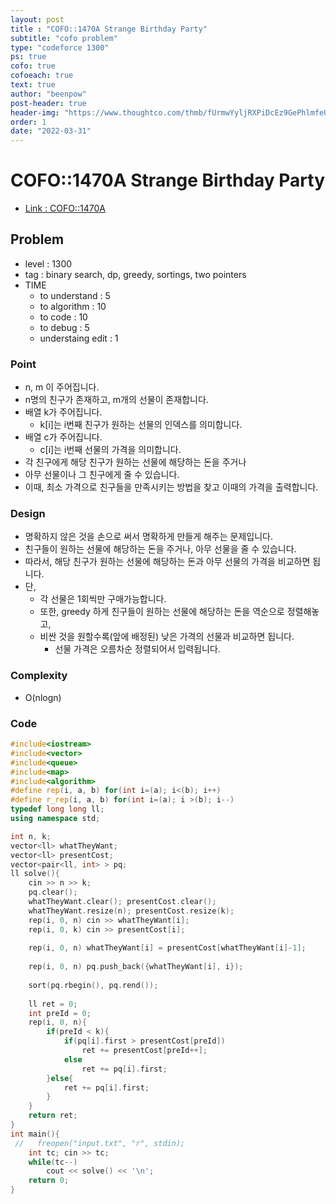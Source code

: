 ```yaml
---
layout: post
title : "COFO::1470A Strange Birthday Party"
subtitle: "cofo problem"
type: "codeforce 1300"
ps: true
cofo: true
cofoeach: true
text: true
author: "beenpow"
post-header: true
header-img: "https://www.thoughtco.com/thmb/fUrmwYyljRXPiDcEz9GePhlmfeU=/2119x1414/filters:fill(auto,1)/GettyImages-948709288-5c8492f246e0fb00013364fb.jpg"
order: 1
date: "2022-03-31"
---
```

# COFO::1470A Strange Birthday Party
- [Link : COFO::1470A](https://codeforces.com/problemset/problem/1470/A)


## Problem 

- level : 1300
- tag : binary search, dp, greedy, sortings, two pointers
- TIME
  - to understand    : 5
  - to algorithm     : 10
  - to code          : 10
  - to debug         : 5
  - understaing edit : 1

### Point
- n, m 이 주어집니다.
 - n명의 친구가 존재하고, m개의 선물이 존재합니다.
- 배열 k가 주어집니다.
  - k[i]는 i번째 친구가 원하는 선물의 인덱스를 의미합니다.
- 배열 c가 주어집니다.
  - c[i]는 i번째 선물의 가격을 의미합니다.
- 각 친구에게 해당 친구가 원하는 선물에 해당하는 돈을 주거나
- 아무 선물이나 그 친구에게 줄 수 있습니다.
- 이때, 최소 가격으로 친구들을 만족시키는 방법을 찾고 이때의 가격을 출력합니다.

### Design
- 명확하지 않은 것을 손으로 써서 명확하게 만들게 해주는 문제입니다.
- 친구들이 원하는 선물에 해당하는 돈을 주거나, 아무 선물을 줄 수 있습니다.
- 따라서, 해당 친구가 원하는 선물에 해당하는 돈과 아무 선물의 가격을 비교하면 됩니다.
- 단,
  - 각 선물은 1회씩만 구매가능합니다.
  - 또한, greedy 하게 친구들이 원하는 선물에 해당하는 돈을 역순으로 정렬해놓고,
  - 비싼 것을 원할수록(앞에 배정된) 낮은 가격의 선물과 비교하면 됩니다.
    - 선물 가격은 오름차순 정렬되어서 입력됩니다.

### Complexity
- O(nlogn)

### Code

```cpp
#include<iostream>
#include<vector>
#include<queue>
#include<map>
#include<algorithm>
#define rep(i, a, b) for(int i=(a); i<(b); i++)
#define r_rep(i, a, b) for(int i=(a); i >(b); i--)
typedef long long ll;
using namespace std;

int n, k;
vector<ll> whatTheyWant;
vector<ll> presentCost;
vector<pair<ll, int> > pq;
ll solve(){
    cin >> n >> k;
    pq.clear();
    whatTheyWant.clear(); presentCost.clear();
    whatTheyWant.resize(n); presentCost.resize(k);
    rep(i, 0, n) cin >> whatTheyWant[i];
    rep(i, 0, k) cin >> presentCost[i];
    
    rep(i, 0, n) whatTheyWant[i] = presentCost[whatTheyWant[i]-1];
    
    rep(i, 0, n) pq.push_back({whatTheyWant[i], i});
    
    sort(pq.rbegin(), pq.rend());
    
    ll ret = 0;
    int preId = 0;
    rep(i, 0, n){
        if(preId < k){
            if(pq[i].first > presentCost[preId])
                ret += presentCost[preId++];
            else
                ret += pq[i].first;
        }else{
            ret += pq[i].first;
        }
    }
    return ret;
}
int main(){
 //   freopen("input.txt", "r", stdin);
    int tc; cin >> tc;
    while(tc--)
        cout << solve() << '\n';
    return 0;
}
```
